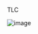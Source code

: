 TLC

![image](https://user-images.githubusercontent.com/83911820/169770593-75e471e2-5aea-4fae-b4e2-2d65bedcca0b.png)


